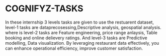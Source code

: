 # COGNIFYZ-TASKS
  In these internship 3 levels tasks are given to use the restuarent dataset, level-1 tasks are dataprecosessing,Descriptive analysis, geospatial analysis.
  where is level-2 tasks are Feature engineering, price range anlaysis, Table booking and online delievery ratings. And level-3 tasks are Predictive modelling, Data visualization.  By leveraging restaurant data effectively, you can enhance operational efficiency, improve customer satisfaction. 
